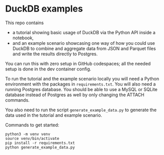 # DuckDB examples

This repo contains
- a tutorial showing basic usage of DuckDB via the Python API inside a notebook,
- and an example scenario showcasing one way of how you could use DuckDB to combine and aggregate data from JSON and Parquet files and write the results directly to Postgres.

You can run this with zero setup in GitHub codespaces; all the needed setup is done in the dev container config.

To run the tutorial and the example scenario locally you will need a Python environment with the packages in `requirements.txt`. You will also need a running Postgres database. You should be able to use a MySQL or SQLite database instead of Postgres as well by only changing the ATTACH commands.

You also need to run the script `generate_example_data.py` to generate the data used in the tutorial and example scenario.

Commands to get started:
```
python3 -m venv venv
source venv/bin/activate
pip install -r requirements.txt
python generate_example_data.py
```

